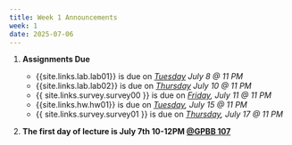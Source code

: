 ```yaml
---
title: Week 1 Announcements
week: 1
date: 2025-07-06
---
```


1. **Assignments Due**
    * {{site.links.lab.lab01}} is due on *<u>Tuesday</u> July 8 @ 11 PM*
    * {{site.links.lab.lab02}} is due on *<u>Thursday</u> July 10 @ 11 PM*
    * {{ site.links.survey.survey00 }}  is due on *<u>Friday</u>, July 11 @ 11 PM*
    * {{site.links.hw.hw01}} is due on *<u>Tuesday</u>, July 15 @ 11 PM*
    * {{ site.links.survey.survey01 }}  is due on *<u>Thursday</u>, July 17 @ 11 PM*

2. **The first day of lecture is July 7th 10-12PM [@GPBB 107](https://www.berkeley.edu/map/genetics-and-plant-biology/)**
